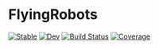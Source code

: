 # FlyingRobots

[![Stable](https://img.shields.io/badge/docs-stable-blue.svg)](https://sarath-menon.github.io/FlyingRobots.jl/stable/)
[![Dev](https://img.shields.io/badge/docs-dev-blue.svg)](https://sarath-menon.github.io/FlyingRobots.jl/dev/)
[![Build Status](https://github.com/sarath-menon/FlyingRobots.jl/actions/workflows/CI.yml/badge.svg?branch=main)](https://github.com/sarath-menon/FlyingRobots.jl/actions/workflows/CI.yml?query=branch%3Amain)
[![Coverage](https://codecov.io/gh/sarath-menon/FlyingRobots.jl/branch/main/graph/badge.svg)](https://codecov.io/gh/sarath-menon/FlyingRobots.jl)
